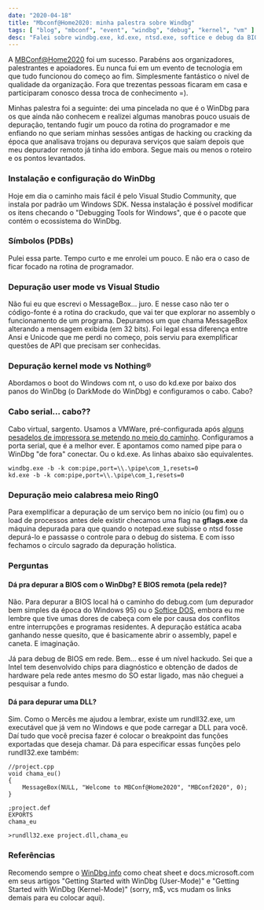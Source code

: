 ```yaml
---
date: "2020-04-18"
title: "Mbconf@Home2020: minha palestra sobre Windbg"
tags: [ "blog", "mbconf", "event", "windbg", "debug", "kernel", "vm" ]
desc: "Falei sobre windbg.exe, kd.exe, ntsd.exe, softice e debug da BIOS #sqn."
---
```

A [MBConf@Home2020](https://conf.mentebinaria.com.br/) foi um sucesso. Parabéns aos organizadores, palestrantes e apoiadores. Eu nunca fui em um evento de tecnologia em que tudo funcionou do começo ao fim. Simplesmente fantástico o nível de qualidade da organização. Fora que trezentas pessoas ficaram em casa e participaram conosco dessa troca de conhecimento =).

Minhas palestra foi a seguinte: dei uma pincelada no que é o WinDbg para os que ainda não conhecem e realizei algumas manobras pouco usuais de depuração, tentando fugir um pouco da rotina do programador e me enfiando no que seriam minhas sessões antigas de hacking ou cracking da época que analisava trojans ou depurava serviços que saíam depois que meu depurador remoto já tinha ido embora. Segue mais ou menos o roteiro e os pontos levantados.

### Instalação e configuração do WinDbg

Hoje em dia o caminho mais fácil é pelo Visual Studio Community, que instala por padrão um Windows SDK. Nessa instalação é possível modificar os itens checando o "Debugging Tools for Windows", que é o pacote que contém o ecossistema do WinDbg.

### Símbolos (PDBs)

Pulei essa parte. Tempo curto e me enrolei um pouco. E não era o caso de ficar focado na rotina de programador.

### Depuração user mode vs Visual Studio

Não fui eu que escrevi o MessageBox... juro. E nesse caso não ter o código-fonte é a rotina do crackudo, que vai ter que explorar no assembly o funcionamento de um programa. Depuramos um que chama MessageBox alterando a mensagem exibida (em 32 bits). Foi legal essa diferença entre Ansi e Unicode que me perdi no começo, pois serviu para exemplificar questões de API que precisam ser conhecidas.

### Depuração kernel mode vs Nothing®

Abordamos o boot do Windows com nt, o uso do kd.exe por baixo dos panos do WinDbg (o DarkMode do WinDbg) e configuramos o cabo. Cabo?

### Cabo serial... cabo??

Cabo virtual, sargento. Usamos a VMWare, pré-configurada após [alguns pesadelos de impressora se metendo no meio do caminho](http://driverentry.com.br/blog/?p=943). Configuramos a porta serial, que é a melhor ever. E apontamos como named pipe para o WinDbg "de fora" conectar. Ou o kd.exe. As linhas abaixo são equivalentes.

    windbg.exe -b -k com:pipe,port=\\.\pipe\com_1,resets=0
    kd.exe -b -k com:pipe,port=\\.\pipe\com_1,resets=0

### Depuração meio calabresa meio Ring0

Para exemplificar a depuração de um serviço bem no início (ou fim) ou o load de processos antes dele existir checamos uma flag na **gflags.exe** da máquina depurada para que quando o notepad.exe subisse o ntsd fosse depurá-lo e passasse o controle para o debug do sistema. E com isso fechamos o círculo sagrado da depuração holística.

### Perguntas

#### Dá pra depurar a BIOS com o WinDbg? E BIOS remota (pela rede)?

Não. Para depurar a BIOS local há o caminho do debug.com (um depurador bem simples da época do Windows 95) ou o [Softice DOS](/debug-da-bios-com-o-softice-16-bits), embora eu me lembre que tive umas dores de cabeça com ele por causa dos conflitos entre interrupções e programas residentes. A depuração estática acaba ganhando nesse quesito, que é basicamente abrir o assembly, papel e caneta. E imaginação.

Já para debug de BIOS em rede. Bem... esse é um nível hackudo. Sei que a Intel tem desenvolvido chips para diagnóstico e obtenção de dados de hardware pela rede antes mesmo do SO estar ligado, mas não cheguei a pesquisar a fundo.

#### Dá para depurar uma DLL?

Sim. Como o Mercês me ajudou a lembrar, existe um rundll32.exe, um executável que já vem no Windows e que pode carregar a DLL para você. Daí tudo que você precisa fazer é colocar o breakpoint das funções exportadas que deseja chamar. Dá para especificar essas funções pelo rundll32.exe também:

    //project.cpp
    void chama_eu()
    {
    	MessageBox(NULL, "Welcome to MBConf@Home2020", "MBConf2020", 0);
    }
    
    ;project.def
    EXPORTS
    chama_eu

    >rundll32.exe project.dll,chama_eu


### Referências

Recomendo sempre o [WinDbg.info](http://windbg.info/doc/1-common-cmds.html) como cheat sheet e docs.microsoft.com em seus artigos "Getting Started with WinDbg (User-Mode)" e "Getting Started with WinDbg (Kernel-Mode)" (sorry, m$, vcs mudam os links demais para eu colocar aqui).

